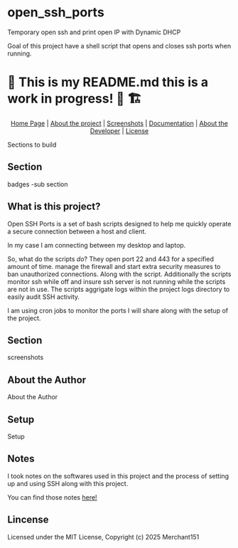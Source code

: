 # open_ssh_ports
Temporary open ssh and print open IP with Dynamic DHCP

Goal of this project have a shell script that opens and closes ssh ports when running. 


# 🚧 This is my README.md this is a work in progress! 🦺 🏗️


<div align="center">
    <a href="https://en.wikipedia.org/wiki/HTTP_404">Home Page</a> |
    <a href="https://en.wikipedia.org/wiki/HTTP_404/">About the project</a> |
    <a href="https://en.wikipedia.org/wiki/HTTP_404">Screenshots</a> |
    <a href="https://en.wikipedia.org/wiki/HTTP_404">Documentation</a> |
    <a href="https://en.wikipedia.org/wiki/HTTP_404">About the Developer</a> |
    <a href="https://en.wikipedia.org/wiki/HTTP_404">License</a>
</div>


Sections to build 

## Section
badges -sub section
## What is this project?
Open SSH Ports is a set of bash scripts designed to help me quickly operate a secure connection between a host and client.

In my case I am connecting between my desktop and laptop.

So, what do the scripts *do*? They open port 22 and 443 for a specified amount of time. manage the firewall and start extra security measures to ban unauthorized connections. 
Along with the script. Additionally the scripts monitor ssh while off and insure ssh server is not running while the scripts are not in use. The scripts aggrigate logs within the project logs directory to easily audit SSH activity. 

I am using cron jobs to monitor the ports I will share along with the setup of the project. 

## Section
screenshots
## About the Author 
About the Author 
## Setup
Setup
## Notes
I took notes on the softwares used in this project and the process of setting up and using SSH along with this project. 

You can find those notes [here!](https://github.com/Merchant151/open_ssh_ports/blob/master/notes.md)
## Lincense 
Licensed under the MIT License, Copyright (c) 2025 Merchant151
